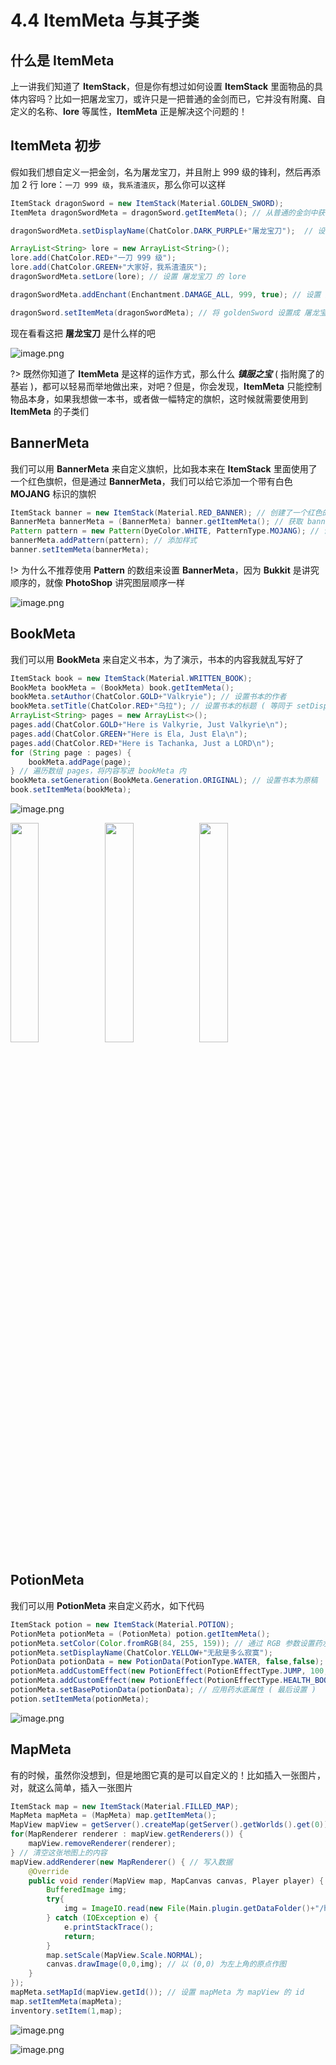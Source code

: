 # 4.4 ItemMeta 与其子类

## 什么是 ItemMeta

上一讲我们知道了 **ItemStack**，但是你有想过如何设置 **ItemStack** 里面物品的具体内容吗？比如一把屠龙宝刀，或许只是一把普通的金剑而已，它并没有附魔、自定义的名称、**lore** 等属性，**ItemMeta** 正是解决这个问题的！

## ItemMeta 初步

假如我们想自定义一把金剑，名为屠龙宝刀，并且附上 999 级的锋利，然后再添加 2 行 lore：`一刀 999 级`，`我系渣渣灰`，那么你可以这样

```Java
ItemStack dragonSword = new ItemStack(Material.GOLDEN_SWORD);
ItemMeta dragonSwordMeta = dragonSword.getItemMeta(); // 从普通的金剑中获取它的 ItemMeta

dragonSwordMeta.setDisplayName(ChatColor.DARK_PURPLE+"屠龙宝刀");  // 设置 屠龙宝刀 的名字

ArrayList<String> lore = new ArrayList<String>();
lore.add(ChatColor.RED+"一刀 999 级");
lore.add(ChatColor.GREEN+"大家好，我系渣渣灰");
dragonSwordMeta.setLore(lore); // 设置 屠龙宝刀 的 lore

dragonSwordMeta.addEnchant(Enchantment.DAMAGE_ALL, 999, true); // 设置 屠龙宝刀 的附魔，第一个是附魔类型，第二个是等级，第三个是忽略等级限制

dragonSword.setItemMeta(dragonSwordMeta); // 将 goldenSword 设置成 屠龙宝刀 的 ItemMeta，后面只需要把这个 goldenSword给玩家就行了
```

现在看看这把 **屠龙宝刀** 是什么样的吧

![image.png](https://i.loli.net/2020/07/29/C5gcfYve1VNoZFP.png)

?> 既然你知道了 **ItemMeta** 是这样的运作方式，那么什么 ***镇服之宝*** ( 指附魔了的基岩 )，都可以轻易而举地做出来，对吧？但是，你会发现，**ItemMeta** 只能控制物品本身，如果我想做一本书，或者做一幅特定的旗帜，这时候就需要使用到 **ItemMeta** 的子类们

## BannerMeta

我们可以用 **BannerMeta** 来自定义旗帜，比如我本来在 **ItemStack** 里面使用了一个红色旗帜，但是通过 **BannerMeta**，我们可以给它添加一个带有白色 **MOJANG** 标识的旗帜

```Java
ItemStack banner = new ItemStack(Material.RED_BANNER); // 创建了一个红色的旗帜
BannerMeta bannerMeta = (BannerMeta) banner.getItemMeta(); // 获取 banner 的 ItemMeta，并强制转化成 BannerMeta
Pattern pattern = new Pattern(DyeColor.WHITE, PatternType.MOJANG); // 设置样式
bannerMeta.addPattern(pattern); // 添加样式
banner.setItemMeta(bannerMeta);
```

!> 为什么不推荐使用 **Pattern** 的数组来设置 **BannerMeta**，因为 **Bukkit** 是讲究顺序的，就像 **PhotoShop** 讲究图层顺序一样

![image.png](https://i.loli.net/2020/07/29/OJuVk2DqEZLSTWe.png)

## BookMeta

我们可以用 **BookMeta** 来自定义书本，为了演示，书本的内容我就乱写好了

```Java
ItemStack book = new ItemStack(Material.WRITTEN_BOOK);
BookMeta bookMeta = (BookMeta) book.getItemMeta();
bookMeta.setAuthor(ChatColor.GOLD+"Valkryie"); // 设置书本的作者
bookMeta.setTitle(ChatColor.RED+"乌拉"); // 设置书本的标题 ( 等同于 setDisplayName() )
ArrayList<String> pages = new ArrayList<>();
pages.add(ChatColor.GOLD+"Here is Valkyrie, Just Valkyrie\n");
pages.add(ChatColor.GREEN+"Here is Ela, Just Ela\n");
pages.add(ChatColor.RED+"Here is Tachanka, Just a LORD\n");
for (String page : pages) {
    bookMeta.addPage(page);
} // 遍历数组 pages，将内容写进 bookMeta 内
bookMeta.setGeneration(BookMeta.Generation.ORIGINAL); // 设置书本为原稿
book.setItemMeta(bookMeta);
```

![image.png](https://i.loli.net/2020/07/29/Mey9trCLKvqw7zs.png)

<img src="https://i.loli.net/2020/07/29/B6QI13LZOJA4KmR.png" height=30% width=30%><img src="https://i.loli.net/2020/07/29/CeXtogzAcqJF1wW.png" height=30% width=30%><img src="https://i.loli.net/2020/07/29/LYgk1ZKlW5Jr3dP.png" height=30% width=30%>

## PotionMeta

我们可以用 **PotionMeta** 来自定义药水，如下代码

```Java
ItemStack potion = new ItemStack(Material.POTION);
PotionMeta potionMeta = (PotionMeta) potion.getItemMeta();
potionMeta.setColor(Color.fromRGB(84, 255, 159)); // 通过 RGB 参数设置药水颜色
potionMeta.setDisplayName(ChatColor.YELLOW+"无敌是多么寂寞");
PotionData potionData = new PotionData(PotionType.WATER, false,false); // 设置药水底属性
potionMeta.addCustomEffect(new PotionEffect(PotionEffectType.JUMP, 100, 1), false); // 设置药水效果
potionMeta.addCustomEffect(new PotionEffect(PotionEffectType.HEALTH_BOOST, 100, 1), false);
potionMeta.setBasePotionData(potionData); // 应用药水底属性 ( 最后设置 )
potion.setItemMeta(potionMeta);
```

![image.png](https://i.loli.net/2020/07/29/P9hlGzy4i3je5sZ.png)

## MapMeta

有的时候，虽然你没想到，但是地图它真的是可以自定义的！比如插入一张图片，对，就这么简单，插入一张图片

```Java
ItemStack map = new ItemStack(Material.FILLED_MAP);
MapMeta mapMeta = (MapMeta) map.getItemMeta();
MapView mapView = getServer().createMap(getServer().getWorlds().get(0)); // 创建一份新的地图内容
for(MapRenderer renderer : mapView.getRenderers()) {
    mapView.removeRenderer(renderer);
} // 清空这张地图上的内容
mapView.addRenderer(new MapRenderer() { // 写入数据
    @Override
    public void render(MapView map, MapCanvas canvas, Player player) {
        BufferedImage img;
        try{
            img = ImageIO.read(new File(Main.plugin.getDataFolder()+"/hello.png")); // 读取这张图片
        } catch (IOException e) {
            e.printStackTrace();
            return;
        }
        map.setScale(MapView.Scale.NORMAL);
        canvas.drawImage(0,0,img); // 以 (0,0) 为左上角的原点作图
    }
});
mapMeta.setMapId(mapView.getId()); // 设置 mapMeta 为 mapView 的 id
map.setItemMeta(mapMeta);
inventory.setItem(1,map);
```

![image.png](https://i.loli.net/2020/08/04/HBilwZbz8hStncG.png)

![image.png](https://i.loli.net/2020/08/04/8gyPOhvsRrk9Z1T.png)